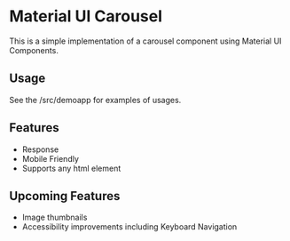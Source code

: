 # Material UI Carousel

This is a simple implementation of a carousel component using Material UI Components.

## Usage

See the /src/demoapp for examples of usages.

## Features

- Response
- Mobile Friendly
- Supports any html element

## Upcoming Features

- Image thumbnails
- Accessibility improvements including Keyboard Navigation
